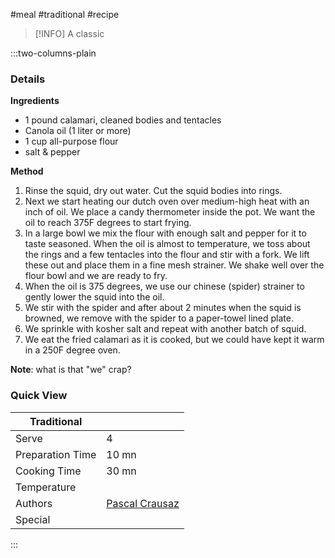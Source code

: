 #meal #traditional #recipe

> [!INFO]
> A classic

:::two-columns-plain

### Details
**Ingredients**

- 1 pound calamari, cleaned bodies and tentacles
- Canola oil (1 liter or more)
- 1 cup all-purpose flour
- salt & pepper


**Method**

1. Rinse the squid, dry out water. Cut the squid bodies into rings.
2. Next we start heating our dutch oven over medium-high heat with an inch of oil. We place a candy thermometer inside the pot. We want the oil to reach 375F degrees to start frying.
3. In a large bowl we mix the flour with enough salt and pepper for it to taste seasoned. When the oil is almost to temperature, we toss about the rings and a few tentacles into the flour and stir with a fork. We lift these out and place them in a fine mesh strainer. We shake well over the flour bowl and we are ready to fry.
4. When the oil is 375 degrees, we use our chinese (spider) strainer to gently lower the squid into the oil.
5. We stir with the spider and after about 2 minutes when the squid is browned, we remove with the spider to a paper-towel lined plate.
6. We sprinkle with kosher salt and repeat with another batch of squid.
7. We eat the fried calamari as it is cooked, but we could have kept it warm in a 250F degree oven.

**Note**: what is that "we" crap?



### Quick View
| Traditional      |                                                |
| ---------------- | ---------------------------------------------- |
| Serve            | 4                                              |
| Preparation Time | 10 mn                                          |
| Cooking Time     | 30 mn                                          |
| Temperature      |                                                |
| Authors          | [Pascal Crausaz](mailto:pascal@askpascal.com)  |
| Special          |                                                |

:::

